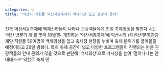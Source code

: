 ```yaml
---
categories: b
title: "익산시 직원들 익산서동축제서 백제의상 입고 관광객 응대"
---
```

전북 익산서동축제에 백제신하들이 나타나 관광객들에게 친절 축제행정을 펼친다.시는 &lsquo;익산 방문의 해&rsquo;를 맞아 10월1일 개최하는 &lsquo;익산서동축제&rsquo;에 익산시와 (재)익산문화관광재단 직원들 50여명이 백제의상을 입고 축제장 현장을 누비며 축제 분위기를 끌어올릴 예정이라고 26일 밝혔다. 특히 축제 공간이 넓고 다양한 프로그램들이 진행되는 만큼 관광객들의 안내 문의가 많을 것으로 판단해 &lsquo;백제의상&rsquo;으로 가시성을 높여 &lsquo;걸어다니는 안내데스크&rsquo; 역할로 축제 민